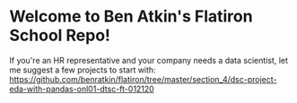 # Welcome to Ben Atkin's Flatiron School Repo!

If you're an HR representative and your company needs a data scientist, let me suggest a few projects to start with:
  https://github.com/benratkin/flatiron/tree/master/section_4/dsc-project-eda-with-pandas-onl01-dtsc-ft-012120
  
